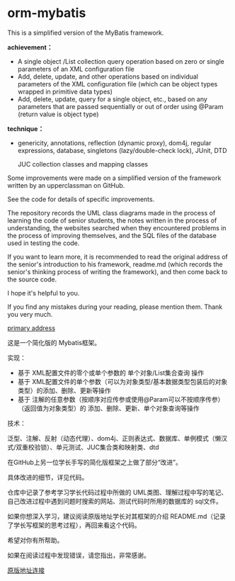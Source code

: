 # orm-mybatis

This is a simplified version of the MyBatis framework.

**achievement：**

* A single object /List collection query operation based on zero or single parameters of an XML configuration file
* Add, delete, update, and other operations based on individual parameters of the XML configuration file (which can be object types wrapped in primitive data types)
* Add, delete, update, query for a single object, etc., based on any parameters that are passed sequentially or out of order using @Param (return value is object type)

**technique：**

* genericity, annotations, reflection (dynamic proxy), dom4j, regular expressions, database, singletons (lazy/double-check lock), JUnit, DTD

  JUC collection classes and mapping classes

Some improvements were made on a simplified version of the framework written by an upperclassman on GitHub.

See the code for details of specific improvements.

The repository records the UML class diagrams made in the process of learning the code of senior students, the notes written in the process of understanding, the websites searched when they encountered problems in the process of improving themselves, and the SQL files of the database used in testing the code.

If you want to learn more, it is recommended to read the original address of the senior's introduction to his framework, readme.md (which records the senior's thinking process of writing the framework), and then come back to the source code.

I hope it's helpful to you.

If you find any mistakes during your reading, please mention them. Thank you very much.

[primary address](https://github.com/chenxingxing6/myorm)

这是一个简化版的 Mybatis框架。

实现：

* 基于 XML配置文件的零个或单个参数的 单个对象/List集合查询 操作
* 基于 XML配置文件的单个参数（可以为对象类型/基本数据类型包装后的对象类型）的添加、删除、更新等操作
* 基于 注解的任意参数（按顺序对应传参或使用@Param可以不按顺序传参）（返回值为对象类型）的 添加、删除、更新、单个对象查询等操作

技术：

泛型、注解、反射（动态代理）、dom4j、正则表达式、数据库、单例模式（懒汉式/双重校验锁）、单元测试、JUC集合类和映射类、dtd

在GitHub上另一位学长手写的简化版框架之上做了部分“改进”。

具体改进的细节，详见代码。

仓库中记录了参考学习学长代码过程中所做的 UML类图、理解过程中写的笔记、自己改进过程中遇到问题时搜索的网站、测试代码时所用的数据库的 sql文件。

如果你想深入学习，建议阅读原版地址学长对其框架的介绍 README.md（记录了学长写框架的思考过程），再回来看这个代码。

希望对你有所帮助。

如果在阅读过程中发现错误，请您指出，非常感谢。

[原版地址连接](https://github.com/chenxingxing6/myorm)

